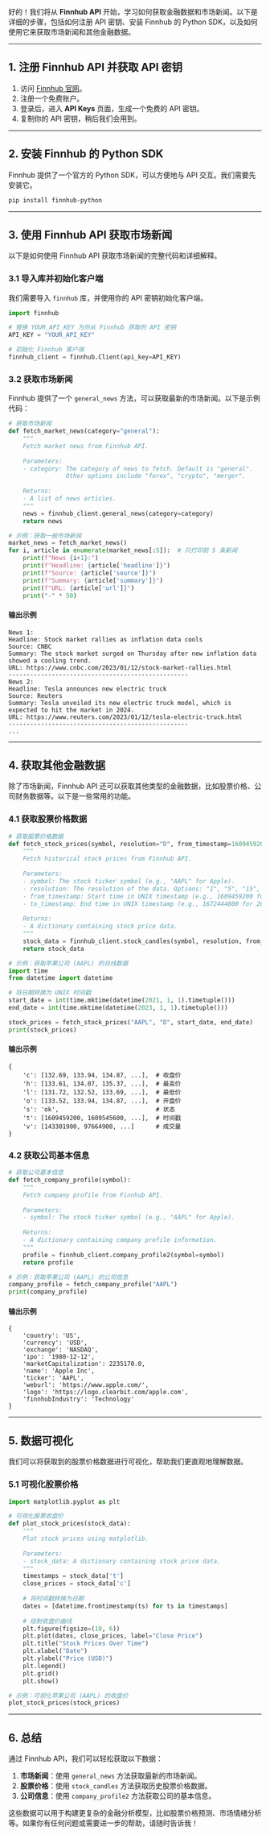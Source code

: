 好的！我们将从 **Finnhub API** 开始，学习如何获取金融数据和市场新闻。以下是详细的步骤，包括如何注册 API 密钥、安装 Finnhub 的 Python SDK，以及如何使用它来获取市场新闻和其他金融数据。

---

## **1. 注册 Finnhub API 并获取 API 密钥**

1. 访问 [Finnhub 官网](https://finnhub.io/)。
2. 注册一个免费账户。
3. 登录后，进入 **API Keys** 页面，生成一个免费的 API 密钥。
4. 复制你的 API 密钥，稍后我们会用到。

---

## **2. 安装 Finnhub 的 Python SDK**

Finnhub 提供了一个官方的 Python SDK，可以方便地与 API 交互。我们需要先安装它。

```bash
pip install finnhub-python
```

---

## **3. 使用 Finnhub API 获取市场新闻**

以下是如何使用 Finnhub API 获取市场新闻的完整代码和详细解释。

### **3.1 导入库并初始化客户端**
我们需要导入 `finnhub` 库，并使用你的 API 密钥初始化客户端。

```python
import finnhub

# 替换 YOUR_API_KEY 为你从 Finnhub 获取的 API 密钥
API_KEY = "YOUR_API_KEY"

# 初始化 Finnhub 客户端
finnhub_client = finnhub.Client(api_key=API_KEY)
```

### **3.2 获取市场新闻**
Finnhub 提供了一个 `general_news` 方法，可以获取最新的市场新闻。以下是示例代码：

```python
# 获取市场新闻
def fetch_market_news(category="general"):
    """
    Fetch market news from Finnhub API.
    
    Parameters:
    - category: The category of news to fetch. Default is "general".
                Other options include "forex", "crypto", "merger".
    
    Returns:
    - A list of news articles.
    """
    news = finnhub_client.general_news(category=category)
    return news

# 示例：获取一般市场新闻
market_news = fetch_market_news()
for i, article in enumerate(market_news[:5]):  # 只打印前 5 条新闻
    print(f"News {i+1}:")
    print(f"Headline: {article['headline']}")
    print(f"Source: {article['source']}")
    print(f"Summary: {article['summary']}")
    print(f"URL: {article['url']}")
    print("-" * 50)
```

#### **输出示例**
```plaintext
News 1:
Headline: Stock market rallies as inflation data cools
Source: CNBC
Summary: The stock market surged on Thursday after new inflation data showed a cooling trend.
URL: https://www.cnbc.com/2023/01/12/stock-market-rallies.html
--------------------------------------------------
News 2:
Headline: Tesla announces new electric truck
Source: Reuters
Summary: Tesla unveiled its new electric truck model, which is expected to hit the market in 2024.
URL: https://www.reuters.com/2023/01/12/tesla-electric-truck.html
--------------------------------------------------
...
```

---

## **4. 获取其他金融数据**

除了市场新闻，Finnhub API 还可以获取其他类型的金融数据，比如股票价格、公司财务数据等。以下是一些常用的功能。

### **4.1 获取股票价格数据**
```python
# 获取股票价格数据
def fetch_stock_prices(symbol, resolution="D", from_timestamp=1609459200, to_timestamp=1672444800):
    """
    Fetch historical stock prices from Finnhub API.
    
    Parameters:
    - symbol: The stock ticker symbol (e.g., "AAPL" for Apple).
    - resolution: The resolution of the data. Options: "1", "5", "15", "30", "60", "D", "W", "M".
    - from_timestamp: Start time in UNIX timestamp (e.g., 1609459200 for 2021-01-01).
    - to_timestamp: End time in UNIX timestamp (e.g., 1672444800 for 2023-01-01).
    
    Returns:
    - A dictionary containing stock price data.
    """
    stock_data = finnhub_client.stock_candles(symbol, resolution, from_timestamp, to_timestamp)
    return stock_data

# 示例：获取苹果公司 (AAPL) 的日线数据
import time
from datetime import datetime

# 将日期转换为 UNIX 时间戳
start_date = int(time.mktime(datetime(2021, 1, 1).timetuple()))
end_date = int(time.mktime(datetime(2023, 1, 1).timetuple()))

stock_prices = fetch_stock_prices("AAPL", "D", start_date, end_date)
print(stock_prices)
```

#### **输出示例**
```plaintext
{
    'c': [132.69, 133.94, 134.87, ...],  # 收盘价
    'h': [133.61, 134.07, 135.37, ...],  # 最高价
    'l': [131.72, 132.52, 133.69, ...],  # 最低价
    'o': [133.52, 133.94, 134.87, ...],  # 开盘价
    's': 'ok',                           # 状态
    't': [1609459200, 1609545600, ...],  # 时间戳
    'v': [143301900, 97664900, ...]      # 成交量
}
```

### **4.2 获取公司基本信息**
```python
# 获取公司基本信息
def fetch_company_profile(symbol):
    """
    Fetch company profile from Finnhub API.
    
    Parameters:
    - symbol: The stock ticker symbol (e.g., "AAPL" for Apple).
    
    Returns:
    - A dictionary containing company profile information.
    """
    profile = finnhub_client.company_profile2(symbol=symbol)
    return profile

# 示例：获取苹果公司 (AAPL) 的公司信息
company_profile = fetch_company_profile("AAPL")
print(company_profile)
```

#### **输出示例**
```plaintext
{
    'country': 'US',
    'currency': 'USD',
    'exchange': 'NASDAQ',
    'ipo': '1980-12-12',
    'marketCapitalization': 2235170.0,
    'name': 'Apple Inc',
    'ticker': 'AAPL',
    'weburl': 'https://www.apple.com/',
    'logo': 'https://logo.clearbit.com/apple.com',
    'finnhubIndustry': 'Technology'
}
```

---

## **5. 数据可视化**

我们可以将获取到的股票价格数据进行可视化，帮助我们更直观地理解数据。

### **5.1 可视化股票价格**
```python
import matplotlib.pyplot as plt

# 可视化股票收盘价
def plot_stock_prices(stock_data):
    """
    Plot stock prices using matplotlib.
    
    Parameters:
    - stock_data: A dictionary containing stock price data.
    """
    timestamps = stock_data['t']
    close_prices = stock_data['c']
    
    # 将时间戳转换为日期
    dates = [datetime.fromtimestamp(ts) for ts in timestamps]
    
    # 绘制收盘价曲线
    plt.figure(figsize=(10, 6))
    plt.plot(dates, close_prices, label="Close Price")
    plt.title("Stock Prices Over Time")
    plt.xlabel("Date")
    plt.ylabel("Price (USD)")
    plt.legend()
    plt.grid()
    plt.show()

# 示例：可视化苹果公司 (AAPL) 的收盘价
plot_stock_prices(stock_prices)
```

---

## **6. 总结**

通过 Finnhub API，我们可以轻松获取以下数据：
1. **市场新闻**：使用 `general_news` 方法获取最新的市场新闻。
2. **股票价格**：使用 `stock_candles` 方法获取历史股票价格数据。
3. **公司信息**：使用 `company_profile2` 方法获取公司的基本信息。

这些数据可以用于构建更复杂的金融分析模型，比如股票价格预测、市场情绪分析等。如果你有任何问题或需要进一步的帮助，请随时告诉我！
